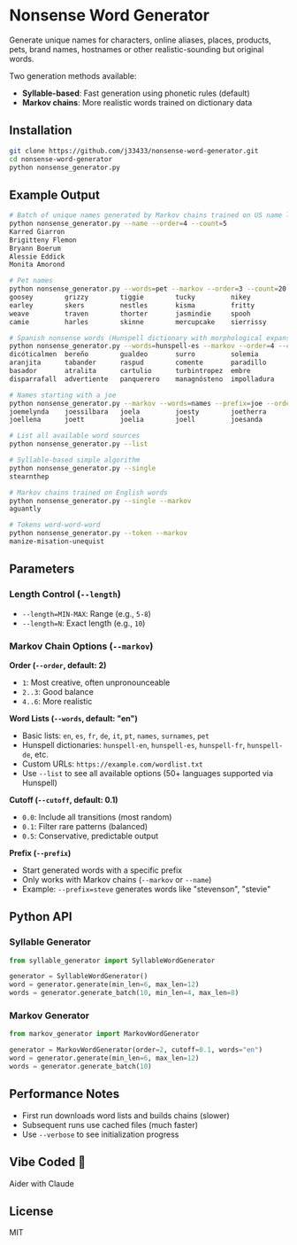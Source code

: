 # Nonsense Word Generator

Generate unique names for characters, online aliases, places, products, pets, brand names, hostnames or other realistic-sounding but original words.

Two generation methods available:
- **Syllable-based**: Fast generation using phonetic rules (default)
- **Markov chains**: More realistic words trained on dictionary data

## Installation

```bash
git clone https://github.com/j33433/nonsense-word-generator.git
cd nonsense-word-generator
python nonsense_generator.py
```

## Example Output

```bash
# Batch of unique names generated by Markov chains trained on US name lists
python nonsense_generator.py --name --order=4 --count=5
Karred Giarron
Brigitteny Flemon
Bryann Boerum
Alessie Eddick
Monita Amorond

# Pet names
python nonsense_generator.py --words=pet --markov --order=3 --count=20
goosey        grizzy        tiggie        tucky         nikey
earley        skers         nestles       kisma         fritty
weave         traven        thorter       jasmindie     spooh
camie         harles        skinne        mercupcake    sierrissy

# Spanish nonsense words (Hunspell dictionary with morphological expansion)
python nonsense_generator.py --words=hunspell-es --markov --order=4 --count=20
dicóticalmen  bereño        gualdeo       surro         solemia
aranjita      tabander      raspud        comente       paradillo
basador       atralita      cartulio      turbintropez  embre
disparrafall  advertiente   panquerero    managnósteno  impolladura

# Names starting with a joe
python nonsense_generator.py --markov --words=names --prefix=joe --order=2 --count=10 --length=5-20
joemelynda    joessilbara   joela         joesty        joetherra
joellena      joett         joelia        joell         joesanda

# List all available word sources
python nonsense_generator.py --list

# Syllable-based simple algorithm
python nonsense_generator.py --single
stearnthep

# Markov chains trained on English words
python nonsense_generator.py --single --markov
aguantly

# Tokens word-word-word
python nonsense_generator.py --token --markov
manize-misation-unequist
```

## Parameters

### Length Control (`--length`)
- `--length=MIN-MAX`: Range (e.g., `5-8`)
- `--length=N`: Exact length (e.g., `10`)

### Markov Chain Options (`--markov`)

**Order (`--order`, default: 2)**
- `1`: Most creative, often unpronounceable
- `2..3`: Good balance
- `4..6`: More realistic

**Word Lists (`--words`, default: "en")**
- Basic lists: `en`, `es`, `fr`, `de`, `it`, `pt`, `names`, `surnames`, `pet`
- Hunspell dictionaries: `hunspell-en`, `hunspell-es`, `hunspell-fr`, `hunspell-de`, etc.
- Custom URLs: `https://example.com/wordlist.txt`
- Use `--list` to see all available options (50+ languages supported via Hunspell)

**Cutoff (`--cutoff`, default: 0.1)**
- `0.0`: Include all transitions (most random)
- `0.1`: Filter rare patterns (balanced)
- `0.5`: Conservative, predictable output

**Prefix (`--prefix`)**
- Start generated words with a specific prefix
- Only works with Markov chains (`--markov` or `--name`)
- Example: `--prefix=steve` generates words like "stevenson", "stevie"

## Python API

### Syllable Generator
```python
from syllable_generator import SyllableWordGenerator

generator = SyllableWordGenerator()
word = generator.generate(min_len=6, max_len=12)
words = generator.generate_batch(10, min_len=4, max_len=8)
```

### Markov Generator
```python
from markov_generator import MarkovWordGenerator

generator = MarkovWordGenerator(order=2, cutoff=0.1, words="en")
word = generator.generate(min_len=6, max_len=12)
words = generator.generate_batch(10)
```

## Performance Notes
- First run downloads word lists and builds chains (slower)
- Subsequent runs use cached files (much faster)
- Use `--verbose` to see initialization progress

## Vibe Coded 🤖
Aider with Claude

## License
MIT

